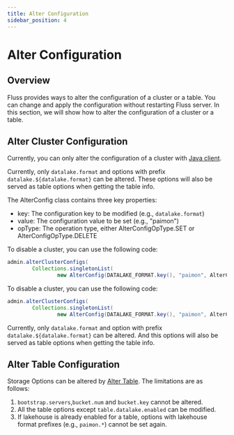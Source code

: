 ```yaml
---
title: Alter Configuration
sidebar_position: 4
---
```

# Alter Configuration
## Overview

Fluss provides ways to alter the configuration of a cluster or a table. You can change and apply the configuration without restarting Fluss server. In this section, we will show how to alter the configuration of a cluster or a table.

## Alter Cluster Configuration

Currently, you can only alter the configuration of a cluster with  [Java client](apis/java-client.md).

Currently, only `datalake.format` and options with prefix `datalake.${datalake.format}` can be altered. These options will also be served as table options when getting the table info.

The AlterConfig class contains three key properties:
* key: The configuration key to be modified (e.g., `datalake.format`)
* value: The configuration value to be set (e.g., "paimon")
* opType: The operation type, either AlterConfigOpType.SET or AlterConfigOpType.DELETE

To disable a cluster, you can use the following code:
```java
admin.alterClusterConfigs(
        Collections.singletonList(
                new AlterConfig(DATALAKE_FORMAT.key(), "paimon", AlterConfigOpType.SET)));
```

To disable a cluster, you can use the following code:
```java
admin.alterClusterConfigs(
        Collections.singletonList(
                new AlterConfig(DATALAKE_FORMAT.key(), "paimon", AlterConfigOpType.DELETE)));
```

Currently, only `datalake.format` and option with prefix `datalake.${datalake.format}` can be altered. And this options will also be served as table options when getting the table info.

## Alter Table Configuration

Storage Options can be altered by [Alter Table](engine-flink/ddl.md#alter-table). The limitations are as follows:
1. `bootstrap.servers`,`bucket.num` and `bucket.key` cannot be altered.
2. All the table options except `table.datalake.enabled` can be modified.
3. If lakehouse is already enabled for a table, options with lakehouse format prefixes (e.g., `paimon.*`) cannot be set again.